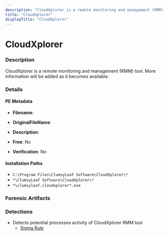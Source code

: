 ```yaml
---
description: "CloudXplorer is a remote monitoring and management (RMM) tool. More information will be added as it becomes available."
title: "CloudXplorer"
displayTitle: "CloudXplorer"
---
```




# CloudXplorer


### Description

CloudXplorer is a remote monitoring and management (RMM) tool. More information will be added as it becomes available.




### Details


#### PE Metadata
- **Filename**: 
- **OriginalFileName**: 
- **Description**: 


- **Free**: No

- **Verification**: No




#### Installation Paths
- `C:\Program Files\ClumsyLeaf Software\CloudXplorer\*`
- `*\ClumsyLeaf Software\CloudXplorer\*`
- `*\clumsyleaf.cloudxplorer*.exe`

### Forensic Artifacts






### Detections
- Detects potential processes activity of CloudXplorer RMM tool
  - [Sigma Rule](https://github.com/magicsword-io/LOLRMM/blob/main/detections/sigma/cloudxplorer_processes_sigma.yml)



